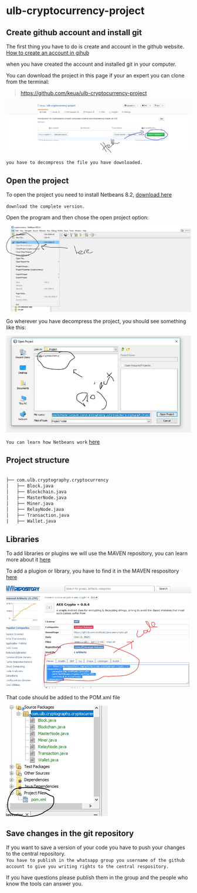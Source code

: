 # ulb-cryptocurrency-project

## Create github account and install git

The first thing you have to do is create and account in the github website.  
[How to create an account in gihub](http://product.hubspot.com/blog/git-and-github-tutorial-for-beginners)

when you have created the account and installed git in your computer.

You can download the project in this page if your an expert you can clone from the terminal:
> https://github.com/keua/ulb-cryptocurrency-project

![alt text](images/download-project.jpg "download project")

`you have to decompress the file you have downloaded.`

## Open the project

To open the project you need to install Netbeans 8.2, [download here](https://netbeans.org/downloads/?pagelang=pt_BR)

`download the complete version.`

Open the program and then chose the open project option:

![alt text](images/open-project.jpg "open project")

Go wherever you have decompress the project, you should see something like this:

![alt text](images/project-aspect.jpg "project aspect")

`You can learn how Netbeans work`  [here](https://netbeans.org/kb/docs/java/quickstart.html)

## Project structure
```

├── com.ulb.cryptography.cryptocurrency
│   ├── Block.java
│   ├── Blockchain.java
│   ├── MasterNode.java
│   ├── Miner.java
│   ├── RelayNode.java
│   ├── Transaction.java
|   ├── Wallet.java
```

## Libraries

To add libraries or plugins we will use the MAVEN repository, you can learn more about it [here](https://maven.apache.org/pom.html)

To add a plugion or library, you have to find it in the MAVEN respository [here](https://mvnrepository.com/)

![alt text](images/plugin-code.jpg "library")

That code should be added to the POM.xml file

![alt text](images/pom.jpg "POM")

## Save changes in the git repository

If you want to save a version of your code you have to push your changes to the central repository.  
`You have to publish in the whatsapp group you username of the github account to give you writing rights to the central respository.`

If you have questions please publish them in the group and the people who know the tools can answer you.